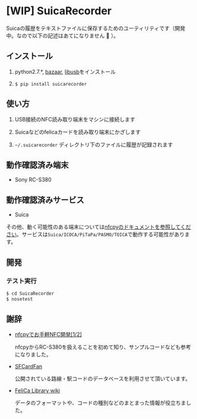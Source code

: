 [WIP] SuicaRecorder
===================

Suicaの履歴をテキストファイルに保存するためのユーティリティです（開発中。なので以下の記述はあてになりません :bow: ）。


インストール
----------

1. python2.7.*, [bazaar](http://bazaar.canonical.com/), [libusb](http://libusb.info)をインストール

2. `$ pip install suicarecorder`


使い方
-----

1. USB接続のNFC読み取り端末をマシンに接続します

2. Suicaなどのfelicaカードを読み取り端末にかざします

3. `~/.suicarecorder` ディレクトリ下のファイルに履歴が記録されます


動作確認済み端末
-------------

* Sony RC-S380


動作確認済みサービス
----------------

* Suica

その他、動く可能性のある端末については[nfcpyのドキュメントを参照してください](https://nfcpy.readthedocs.org/en/latest/overview.html#supported-hardware)。サービスは`Suica/ICOCA/PiTaPa/PASMO/TOICA`で動作する可能性があります。


開発
---

### テスト実行

```sh
$ cd SuicaRecorder
$ nosetest
```


謝辞
---

* [nfcpyでお手軽NFC開発[1/2]](http://techblog.qoncept.jp/?p=165)

    nfcpyからRC-S380を扱えることを初めて知り、サンプルコードなども参考になりました。

* [SFCardFan](http://www.denno.net/SFCardFan/index.php)

    公開されている路線・駅コードのデータベースを利用させて頂いています。

* [FeliCa Library wiki](http://sourceforge.jp/projects/felicalib/wiki/suica)

    データのフォーマットや、コードの種別などのまとまった情報が役立ちました。
